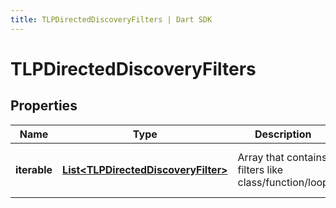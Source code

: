 ```yaml
---
title: TLPDirectedDiscoveryFilters | Dart SDK
---
```


# TLPDirectedDiscoveryFilters

## Properties
Name | Type | Description | Notes
------------ | ------------- | ------------- | -------------
**iterable** | [**List\<TLPDirectedDiscoveryFilter\>**](TLPDirectedDiscoveryFilter) | Array that contains filters like class/function/loop | [default to const []]


